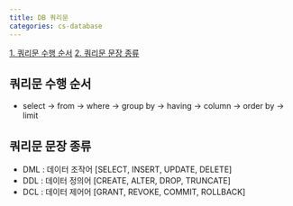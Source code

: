 ```yaml
---
title: DB 쿼리문
categories: cs-database
---
```


[1. 쿼리문 수행 순서](#쿼리문-수행-순서) 
[2. 쿼리문 문장 종류](#쿼리문-문장-종류)

## 쿼리문 수행 순서
+ select -> from -> where -> group by -> having -> column -> order by -> limit

## 쿼리문 문장 종류
+ DML : 데이터 조작어 [SELECT, INSERT, UPDATE, DELETE]
+ DDL : 데이터 정의어 [CREATE, ALTER, DROP, TRUNCATE]
+ DCL : 데이터 제어어 [GRANT, REVOKE, COMMIT, ROLLBACK]